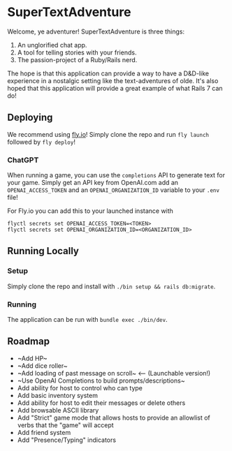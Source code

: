 # SuperTextAdventure

Welcome, ye adventurer!
SuperTextAdventure is three things:
1. An unglorified chat app.
2. A tool for telling stories with your friends.
3. The passion-project of a Ruby/Rails nerd.

The hope is that this application can provide a way to have a D&D-like experience in a nostalgic setting like the text-adventures of olde. It's also hoped that this application will provide a great example of what Rails 7 can do!

## Deploying
We recommend using [fly.io](https://fly.io/)! Simply clone the repo and run `fly launch` followed by `fly deploy`!

### ChatGPT
When running a game, you can use the `completions` API to generate text for your game. Simply get an API key from OpenAI.com add an `OPENAI_ACCESS_TOKEN` and an `OPENAI_ORGANIZATION_ID` variable to your `.env` file!

For Fly.io you can add this to your launched instance with
```
flyctl secrets set OPENAI_ACCESS_TOKEN=<TOKEN>
flyctl secrets set OPENAI_ORGANIZATION_ID=<ORGANIZATION_ID>
```

## Running Locally
### Setup
Simply clone the repo and install with `./bin setup && rails db:migrate`.

### Running
The application can be run with `bundle exec ./bin/dev`.

## Roadmap

- ~Add HP~
- ~Add dice roller~
- ~Add loading of past message on scroll~ <-- (Launchable version!)
- ~Use OpenAI Completions to build prompts/descriptions~
- Add ability for host to control who can type
- Add basic inventory system
- Add ability for host to edit their messages or delete others
- Add browsable ASCII library
- Add "Strict" game mode that allows hosts to provide an allowlist of verbs that the "game" will accept
- Add friend system
- Add "Presence/Typing" indicators
